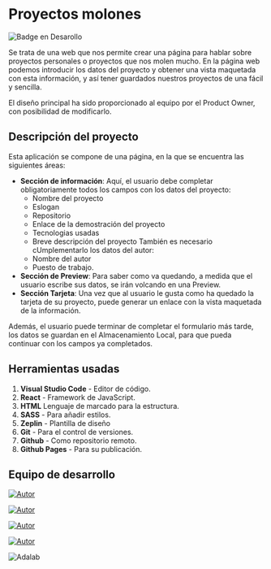 
# Proyectos molones 

![Badge en Desarollo](https://img.shields.io/badge/STATUS-IN%20PROGRESS-green)

Se trata de una web que nos permite crear una página para hablar sobre proyectos personales o  proyectos que nos molen mucho. En la página web podemos introducir los datos del proyecto y obtener una vista maquetada con esta información, y así tener guardados nuestros proyectos de una fácil y sencilla.

El diseño principal ha sido proporcionado al equipo por el Product Owner, con posibilidad de modificarlo.

## Descripción del proyecto

Esta aplicación se compone de una página, en la que se encuentra las siguientes áreas:

- **Sección de información**: Aquí, el usuario debe completar obligatoriamente todos los campos con los datos del proyecto: 
    - Nombre del proyecto
    - Eslogan
    - Repositorio
    - Enlace de la demostración del proyecto
    - Tecnologias usadas
    - Breve descripción del proyecto
    También es necesario cUmplementarlo los datos del autor:
    - Nombre del autor
    - Puesto de trabajo.
- **Sección de Preview**: Para saber como va quedando, a medida que el usuario escribe sus datos, se irán volcando en una Preview.
- **Sección Tarjeta**: Una vez que al usuario le gusta como ha quedado la tarjeta de su proyecto, puede generar un enlace con la vista maquetada de la información.

Además, el usuario puede terminar de completar el formulario más tarde, los datos se guardan en el Almacenamiento Local, para que pueda continuar con los campos ya completados.

## Herramientas usadas

1. **Visual Studio Code** - Editor de código.
2. **React** - Framework de JavaScript.
3. **HTML** Lenguaje de marcado para la estructura.
4. **SASS** - Para añadir estilos.
5. **Zeplin** - Plantilla de diseño
6. **Git** - Para el control de versiones.
7. **Github** - Como repositorio remoto.
8. **Github Pages** - Para su publicación.
   
## Equipo de desarrollo

[![Autor](https://img.shields.io/badge/-%20Mireia%20Martin%20-%20pink?logo=github&labelColor=grey&color=rgb(75%2C%20230%2C%2054))](https://github.com/mireiamc)

[![Autor](https://img.shields.io/badge/-%20Cristina%20Rodriguez%20-%20pink?logo=github&labelColor=grey&color=rgb(240%2C%2093%2C%20215))](https://github.com/crisrodriguezgar)

[![Autor](https://img.shields.io/badge/-%20Maite%20Gonzalez%20-%20pink?logo=github&labelColor=grey&color=orange)](https://github.com/MayteGonz)

[![Autor](https://img.shields.io/badge/-%20Alba%20Ginés%20-%20pink?logo=github&labelColor=grey&color=rgb(92%2C%20201%2C%20245))](https://github.com/AlbaGG25)

![Adalab](https://beta.adalab.es/resources/images/adalab-logo-155x61-bg-white.png)